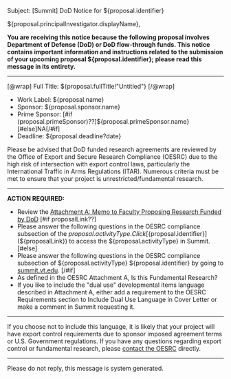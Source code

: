 Subject: [Summit] DoD Notice for ${proposal.identifier}

${proposal.principalInvestigator.displayName},

**You are receiving this notice because the following proposal involves Department of Defense (DoD) or DoD flow-through funds. This notice contains important information and instructions related to the submission of your upcoming proposal ${proposal.identifier}; please read this message in its entirety.**

------------------------------------------------------------------------

[@wrap]
Full Title: ${proposal.fullTitle!"Untitled"}
[/@wrap]

* Work Label: ${proposal.name}
* Sponsor: ${proposal.sponsor.name}
* Prime Sponsor: [#if (proposal.primeSponsor)??]${proposal.primeSponsor.name}[#else]NA[/#if]
* Deadline: ${proposal.deadline?date}

Please be advised that DoD funded research agreements are reviewed by the Office of Export and Secure Research Compliance (OESRC) due to the high risk of intersection with export control laws, particularly the International Traffic in Arms Regulations (ITAR).  Numerous criteria must be met to ensure that your project is unrestricted/fundamental research.  

------------------------------------------------------------------------

**ACTION REQUIRED:**  

* Review the [Attachment A: Memo to Faculty Proposing Research Funded by DoD](https://www.research.vt.edu/content/dam/research_vt_edu/oesrc/files/attachment_a_dod_memo.pdf)
[#if proposalLink??]
* Please answer the following questions in the OESRC compliance subsection of the ${proposal.activityType}.  Click [${proposal.identifier}](${proposalLink}) to access the ${proposal.activityType} in Summit.
[#else]
* Please answer the following questions in the OESRC compliance subsection of ${proposal.activityType} ${proposal.identifier} by going to [summit.vt.edu](http://summit.vt.edu).
[/#if]
* As defined in the OESRC Attachment A, Is this Fundamental Research?
* If you like to include the "dual use" developmental items language described in Attachment A, either add a requirement to the OESRC Requirements section to Include Dual Use Language in Cover Letter or make a comment in Summit requesting it.

------------------------------------------------------------------------

If you choose not to include this language, it is likely that your project will have export control requirements due to sponsor imposed agreement terms or U.S. Government regulations.  If you have any questions regarding export control or fundamental research, please [contact the OESRC](https://www.research.vt.edu/oesrc/contact-us.html) directly.

------------------------------------------------------------------------
Please do not reply, this message is system generated.
